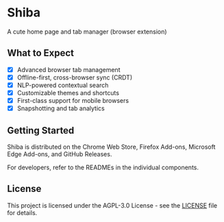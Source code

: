 # Shiba

A cute home page and tab manager (browser extension)

<!-- TODO: Add screenshot -->
<!-- TODO: Add extension store logos -->

## What to Expect

- [x] Advanced browser tab management
- [x] Offline-first, cross-browser sync (CRDT)
- [x] NLP-powered contextual search
- [x] Customizable themes and shortcuts
- [x] First-class support for mobile browsers
- [x] Snapshotting and tab analytics

<!-- TODO: Finish -->

## Getting Started

Shiba is distributed on the Chrome Web Store, Firefox Add-ons, Microsoft Edge Add-ons, and GitHub Releases.

<!-- TODO: Add store links -->

For developers, refer to the READMEs in the individual components.

## License

This project is licensed under the AGPL-3.0 License - see the [LICENSE](LICENSE) file for details.
